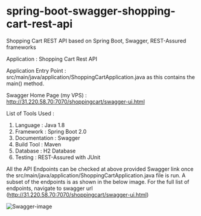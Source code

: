 # spring-boot-swagger-shopping-cart-rest-api
Shopping Cart REST API based on Spring Boot, Swagger, REST-Assured frameworks

Application : Shopping Cart Rest API

Application Entry Point : src/main/java/application/ShoppingCartApplication.java as this contains the main() method.

Swagger Home Page (my VPS) : http://31.220.58.70:7070/shoppingcart/swagger-ui.html  

List of Tools Used :

1) Language       :   Java 1.8
2) Framework      :   Spring Boot 2.0
3) Documentation  :   Swagger
4) Build Tool     :   Maven
5) Database       :   H2 Database
6) Testing        :   REST-Assured with JUnit

All the API Endpoints can be checked at above provided Swagger link once the src/main/java/application/ShoppingCartApplication.java file is run. A subset of the endpoints is as shown in the below image. For the full list of endpoints, navigate to swagger url (http://31.220.58.70:7070/shoppingcart/swagger-ui.html)



![Swagger-image](https://user-images.githubusercontent.com/22103206/80565900-467d9800-8a0f-11ea-8d37-150cec740f64.JPG)


